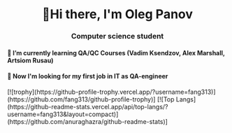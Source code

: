 <h1 align="center">👋Hi there, I'm Oleg Panov</h1>
<h3 align="center">Computer science student</h3>
<h4> 🌱 I’m currently learning QA/QC Courses (Vadim Ksendzov, Alex Marshall, Artsiom Rusau)</h4>
<h4> 👀 Now I'm looking for my first job in IT as QA-engineer</h4>
[![trophy](https://github-profile-trophy.vercel.app/?username=fang313)](https://github.com/fang313/github-profile-trophy)]
[![Top Langs](https://github-readme-stats.vercel.app/api/top-langs/?username=fang313&layout=compact)](https://github.com/anuraghazra/github-readme-stats)]

<!--
**fang313/fang313** is a ✨ _special_ ✨ repository because its `README.md` (this file) appears on your GitHub profile.

Here are some ideas to get you started:

- 🔭 I’m currently working on ...
- 🌱 I’m currently learning ...
- 👯 I’m looking to collaborate on ...
- 🤔 I’m looking for help with ...
- 💬 Ask me about ...
- 📫 How to reach me: ...
- 😄 Pronouns: ...
- ⚡ Fun fact: ...
- 💞️ I’m looking to collaborate on ...
- 📫 How to reach me ...
-->
